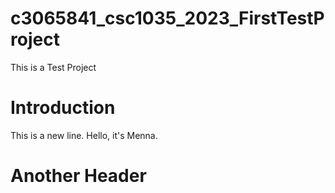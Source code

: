 # c3065841_csc1035_2023_FirstTestProject

This is a Test Project

# Introduction

This is a new line.
Hello, it's Menna.

# Another Header